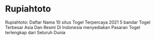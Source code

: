 # Rupiahtoto
Rupiahtoto: Daftar Nama 10 situs Togel Terpercaya 2021 5 bandar Togel Terbesar Asia Dan Resmi Di Indonesia menyediakan Pasaran Togel terlengkap dari Seluruh Dunia
